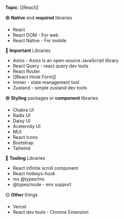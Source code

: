 **Topic**: [[React]] 

🟢 **Native** and **required** libraries
- React   
- React DOM    - For web
- React Native  - For mobile

🔴 **Important** Libraries 
- Axios - Axios is an open-source JavaScript library
- React Query - react query dev tools
- React Router
- [[React Hook Form]]
- Immer  - state management tool 
- Zustand - simple zustand dev tools

🟣 **Styling** packages or **component** libraries
- Chakra UI
- Radix UI
- Daisy UI
- Aceternity UI
- MUI
- React Icons
- Bootstrap
- Tailwind

🔵 **Tooling** Libraries
- React infinite scroll component
- React hotkeys-hook
- ms @types/ms
- @types/node  - env support

🟡 **Other** things
- Vercel
- React dev tools - Chrome Extension
